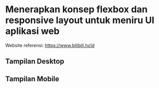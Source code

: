 # Menerapkan konsep flexbox dan responsive layout untuk meniru UI aplikasi web

Website referensi: https://www.bilibili.tv/id

## Tampilan Desktop

## Tampilan Mobile
